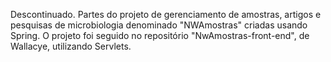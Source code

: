Descontinuado.
Partes do projeto de gerenciamento de amostras, artigos e pesquisas de microbiologia denominado "NWAmostras" criadas usando Spring.
O projeto foi seguido no repositório "NwAmostras-front-end", de Wallacye, utilizando Servlets.
